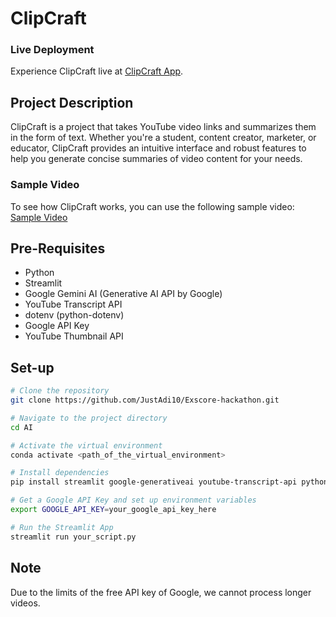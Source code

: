 # ClipCraft

### Live Deployment
Experience ClipCraft live at [ClipCraft App](https://clipcraft.streamlit.app/).

## Project Description
ClipCraft is a project that takes YouTube video links and summarizes them in the form of text. Whether you're a student, content creator, marketer, or educator, ClipCraft provides an intuitive interface and robust features to help you generate concise summaries of video content for your needs.

### Sample Video
To see how ClipCraft works, you can use the following sample video:
[Sample Video](https://www.youtube.com/watch?v=e-P5IFTqB98)

## Pre-Requisites
- Python
- Streamlit
- Google Gemini AI (Generative AI API by Google)
- YouTube Transcript API
- dotenv (python-dotenv)
- Google API Key
- YouTube Thumbnail API

## Set-up
```sh
# Clone the repository
git clone https://github.com/JustAdi10/Exscore-hackathon.git

# Navigate to the project directory
cd AI

# Activate the virtual environment
conda activate <path_of_the_virtual_environment>

# Install dependencies
pip install streamlit google-generativeai youtube-transcript-api python-dotenv

# Get a Google API Key and set up environment variables
export GOOGLE_API_KEY=your_google_api_key_here

# Run the Streamlit App
streamlit run your_script.py
```

## Note
Due to the limits of the free API key of Google, we cannot process longer videos.

